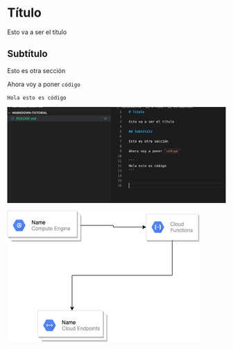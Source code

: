 # Título

Esto va a ser el título

## Subtítulo

Esto es otra sección

Ahora voy a poner `código`

```
Hola esto es código
```


![](docs/captura1.png)


![](prueba.drawio.png)

